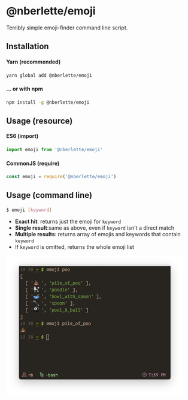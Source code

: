 # @nberlette/emoji

Terribly simple emoji-finder command line script.

## Installation

#### Yarn (recommended)

```bash
yarn global add @nberlette/emoji
```

#### ... or with npm
  
```bash
npm install -g @nberlette/emoji
```

## Usage (resource)

#### ES6 (import)

```js
import emoji from '@nberlette/emoji'
```

#### CommonJS (require)

```js
const emoji = require('@nberlette/emoji')
```


## Usage (command line)

```bash
$ emoji [keyword]
```

* **Exact hit**: returns just the emoji for `keyword`
* **Single result**:same as above, even if `keyword` isn't a direct match
* **Multiple results**: returns array of emojis and keywords that contain `keyword`
* If `keyword` is omitted, returns the whole emoji list

![Example screenshot of emoji usage](https://github.com/nberlette/emoji/raw/master/screenshot.png)
